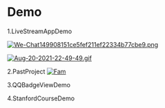 # Demo
1.LiveStreamAppDemo

[![We-Chat149908151ce5fef211ef22334b77cbe9.png](https://i.postimg.cc/RZ6g9DxR/We-Chat149908151ce5fef211ef22334b77cbe9.png)](https://postimg.cc/rDT1Ngm0)

[![Aug-20-2021-22-49-49.gif](https://i.postimg.cc/DwzjSzk7/Aug-20-2021-22-49-49.gif)](https://postimg.cc/jLGQ9tS1)

2.PastProject
[![Fam](https://i.postimg.cc/4xXHJKcx/Screen-Shot-2019-02-16-at-2-40-06-PM.png
)](https://postimg.cc/gallery/PL85D8h)

3.QQBadgeViewDemo

4.StanfordCourseDemo

